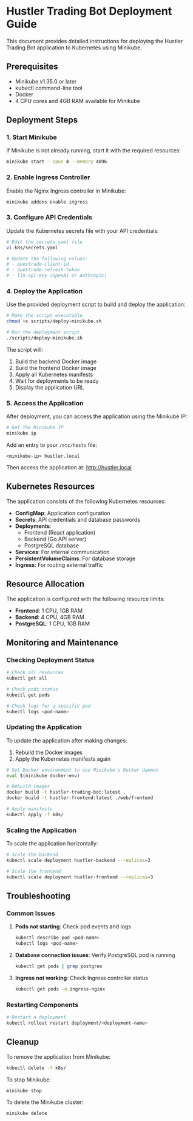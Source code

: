 # Hustler Trading Bot Deployment Guide

This document provides detailed instructions for deploying the Hustler Trading Bot application to Kubernetes using Minikube.

## Prerequisites

- Minikube v1.35.0 or later
- kubectl command-line tool
- Docker
- 4 CPU cores and 4GB RAM available for Minikube

## Deployment Steps

### 1. Start Minikube

If Minikube is not already running, start it with the required resources:

```bash
minikube start --cpus 4 --memory 4096
```

### 2. Enable Ingress Controller

Enable the Nginx Ingress controller in Minikube:

```bash
minikube addons enable ingress
```

### 3. Configure API Credentials

Update the Kubernetes secrets file with your API credentials:

```bash
# Edit the secrets.yaml file
vi k8s/secrets.yaml

# Update the following values:
# - questrade-client-id
# - questrade-refresh-token
# - llm-api-key (OpenAI or Anthropic)
```

### 4. Deploy the Application

Use the provided deployment script to build and deploy the application:

```bash
# Make the script executable
chmod +x scripts/deploy-minikube.sh

# Run the deployment script
./scripts/deploy-minikube.sh
```

The script will:
1. Build the backend Docker image
2. Build the frontend Docker image
3. Apply all Kubernetes manifests
4. Wait for deployments to be ready
5. Display the application URL

### 5. Access the Application

After deployment, you can access the application using the Minikube IP:

```bash
# Get the Minikube IP
minikube ip
```

Add an entry to your `/etc/hosts` file:

```
<minikube-ip> hustler.local
```

Then access the application at: http://hustler.local

## Kubernetes Resources

The application consists of the following Kubernetes resources:

- **ConfigMap**: Application configuration
- **Secrets**: API credentials and database passwords
- **Deployments**:
  - Frontend (React application)
  - Backend (Go API server)
  - PostgreSQL database
- **Services**: For internal communication
- **PersistentVolumeClaims**: For database storage
- **Ingress**: For routing external traffic

## Resource Allocation

The application is configured with the following resource limits:

- **Frontend**: 1 CPU, 1GB RAM
- **Backend**: 4 CPU, 4GB RAM
- **PostgreSQL**: 1 CPU, 1GB RAM

## Monitoring and Maintenance

### Checking Deployment Status

```bash
# Check all resources
kubectl get all

# Check pods status
kubectl get pods

# Check logs for a specific pod
kubectl logs <pod-name>
```

### Updating the Application

To update the application after making changes:

1. Rebuild the Docker images
2. Apply the Kubernetes manifests again

```bash
# Set Docker environment to use Minikube's Docker daemon
eval $(minikube docker-env)

# Rebuild images
docker build -t hustler-trading-bot:latest .
docker build -t hustler-frontend:latest ./web/frontend

# Apply manifests
kubectl apply -f k8s/
```

### Scaling the Application

To scale the application horizontally:

```bash
# Scale the backend
kubectl scale deployment hustler-backend --replicas=3

# Scale the frontend
kubectl scale deployment hustler-frontend --replicas=3
```

## Troubleshooting

### Common Issues

1. **Pods not starting**: Check pod events and logs
   ```bash
   kubectl describe pod <pod-name>
   kubectl logs <pod-name>
   ```

2. **Database connection issues**: Verify PostgreSQL pod is running
   ```bash
   kubectl get pods | grep postgres
   ```

3. **Ingress not working**: Check Ingress controller status
   ```bash
   kubectl get pods -n ingress-nginx
   ```

### Restarting Components

```bash
# Restart a deployment
kubectl rollout restart deployment/<deployment-name>
```

## Cleanup

To remove the application from Minikube:

```bash
kubectl delete -f k8s/
```

To stop Minikube:

```bash
minikube stop
```

To delete the Minikube cluster:

```bash
minikube delete
```
